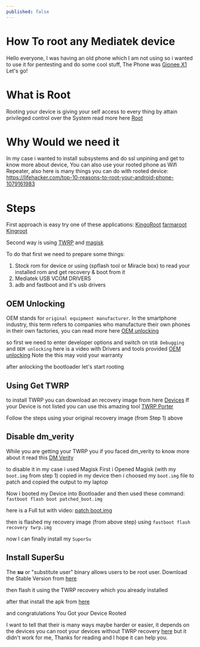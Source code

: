 ```yaml
---
published: false
---
```

# How To root any Mediatek device

Hello everyone, I was having an old phone which I am not using so i wanted to use it for pentesting and do some cool stuff, The Phone was [Gionee X1](https://gadgets.ndtv.com/gionee-x1s-4414) Let's go!

# What is Root
Rooting your device is giving your self access to every thing by attain privileged control over the System 
read more here [Root](https://en.wikipedia.org/wiki/Rooting_(Android))

# Why Would we need it
In my case i wanted to install subsystems and do ssl unpining and get to know more about device,
You can also use your rooted phone as Wifi Repeater, also here is many things you can do with rooted device:
https://lifehacker.com/top-10-reasons-to-root-your-android-phone-1079161983

# Steps
First approach is easy try one of these applications:
[KingoRoot](https://www.oneclickroot.com/download/)
[farmaroot](https://forum.xda-developers.com/apps/framaroot/root-framaroot-one-click-apk-to-root-t2130276)
[Kingroot](https://kingroot.en.uptodown.com/android)

Second way is using [TWRP](https://twrp.me/about/) and [magisk](https://magiskmanager.com/)

To do that first we need to prepare some things:

1) Stock rom for device or using (spflash tool or Miracle box) to read your installed rom and get recovery & boot from it
2) Mediatek USB VCOM DRIVERS
3) adb and fastboot and it's usb drivers

## OEM Unlocking
OEM stands for `original equipment manufacturer`. In the smartphone industry, this term refers to companies who manufacture their own phones in their own factories, you can read more here [OEM unlocking](http://helpto.pro/whats-an-oem-unlock-in-android/)

so first we need to enter developer options and switch on `USB Debugging` and `OEM unlocking`
here is a video with Drivers and tools provided
[OEM unlocking](https://www.youtube.com/watch?v=AEBK3hMvkMM)
Note the this may void your warranty

after anlocking the bootloader let's start rooting


## Using Get TWRP
to install TWRP you can download an recovery image from here [Devices](https://twrp.me/Devices/)
If your Device is not listed you can use this amazing tool [TWRP Porter](https://forum.hovatek.com/thread-21839.html)

Follow the steps using your original recovery image (from Step 1) above

## Disable dm_verity
While you are getting your TWRP you if you faced dm_verity to know more about it read this [DM Verity](https://blog.hovatek.com/dm_verity-is-probably-why-that-twrp-flash-ends-in-a-bootloop/)

to disable it in my case i used Magisk
First i Opened Magisk (with my `boot.img` from step 1) copied in my device
then i choosed my `boot.img` file to patch and copied the output to my laptop 

Now i booted my Device into Bootloader and then used these command:
`fastboot flash boot patched_boot.img`

here is a Full tut with video:
[patch boot.img](https://forum.hovatek.com/thread-21427.html)

then is flashed my recovery image (from above step) using
`fastboot flash recovery twrp.img`

now I can finally install my `SuperSu`

## Install SuperSu
The **su** or "substitute user" binary allows users to be root user.
Download the Stable Version from [here](https://forum.xda-developers.com/apps/supersu/stable-2016-09-01supersu-v2-78-release-t3452703)

then flash it using the TWRP recovery which you already installed 

after that install the apk from [here](https://www.apkmirror.com/apk/codingcode/supersu/supersu-2-82-sr5-release/)

and congratulations You Got your Device Rooted

I want to tell that their is many ways maybe harder or easier, it depends on the devices you can root your devices without TWRP recovery [here](https://forum.hovatek.com/thread-21427.html)
but it didn't work for me, Thanks for reading and I hope it can help you.



